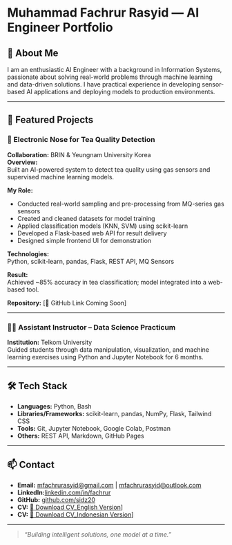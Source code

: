 # Muhammad Fachrur Rasyid — AI Engineer Portfolio

## 👋 About Me
I am an enthusiastic AI Engineer with a background in Information Systems, passionate about solving real-world problems through machine learning and data-driven solutions. I have practical experience in developing sensor-based AI applications and deploying models to production environments.

---

## 🔬 Featured Projects

### 🧪 Electronic Nose for Tea Quality Detection  
**Collaboration:** BRIN & Yeungnam University Korea  
**Overview:**  
Built an AI-powered system to detect tea quality using gas sensors and supervised machine learning models.

**My Role:**
- Conducted real-world sampling and pre-processing from MQ-series gas sensors
- Created and cleaned datasets for model training
- Applied classification models (KNN, SVM) using scikit-learn
- Developed a Flask-based web API for result delivery
- Designed simple frontend UI for demonstration

**Technologies:**  
Python, scikit-learn, pandas, Flask, REST API, MQ Sensors

**Result:**  
Achieved ~85% accuracy in tea classification; model integrated into a web-based tool.

**Repository:** [🔗 GitHub Link Coming Soon]

---

### 👨‍🏫 Assistant Instructor – Data Science Practicum  
**Institution:** Telkom University  
Guided students through data manipulation, visualization, and machine learning exercises using Python and Jupyter Notebook for 6 months.

---

## 🛠️ Tech Stack
- **Languages:** Python, Bash
- **Libraries/Frameworks:** scikit-learn, pandas, NumPy, Flask, Tailwind CSS
- **Tools:** Git, Jupyter Notebook, Google Colab, Postman
- **Others:** REST API, Markdown, GitHub Pages

---

## 📫 Contact
- **Email:** mfachrurasyid@gmail.com | mfachrurasyid@outlook.com
- **LinkedIn:**[linkedin.com/in/fachrur](https://www.linkedin.com/in/fachrurrasyid)  
- **GitHub:** [github.com/sidz20](https://github.com/sidz20)  
- **CV:** [📄 Download CV_English Version]([https://github.com/fachrur/AI-portfolio/blob/main/CV_Muhammad_Fachrur_Rasyid_EN.pdf?raw=true])]
- **CV:** [📄 Download CV_Indonesian Version]([[https://github.com/fachrur/AI-portfolio/blob/main/CV_Muhammad_Fachrur_Rasyid_EN.pdf?raw=true](https://github.com/sidz20/AI-Portfolio/blob/main/CV%20MUHAMMAD%20FACHRUR%20RASYID_ID.pdf)])]
---

> *“Building intelligent solutions, one model at a time.”*
